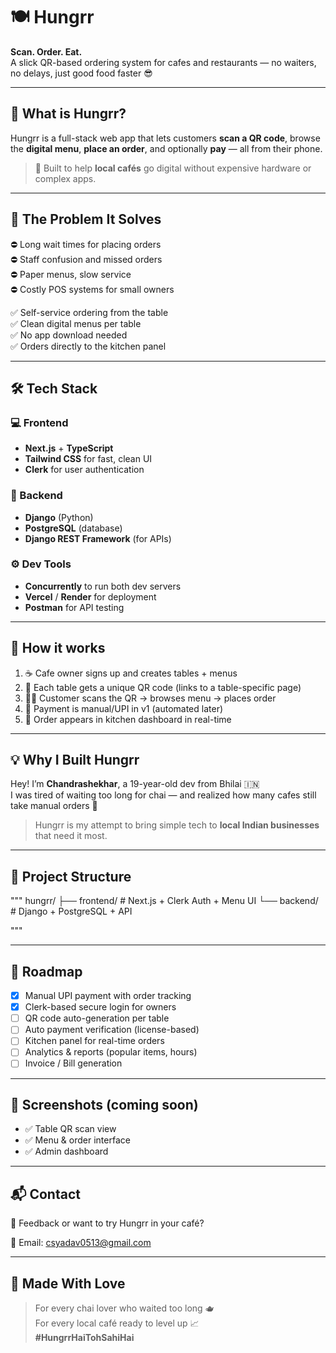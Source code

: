 # 🍽️ Hungrr

**Scan. Order. Eat.**  
A slick QR-based ordering system for cafes and restaurants — no waiters, no delays, just good food faster 😎

---

## 🚀 What is Hungrr?

Hungrr is a full-stack web app that lets customers **scan a QR code**, browse the **digital menu**, **place an order**, and optionally **pay** — all from their phone.

> 🧠 Built to help **local cafés** go digital without expensive hardware or complex apps.

---

## 🎯 The Problem It Solves

⛔ Long wait times for placing orders  
⛔ Staff confusion and missed orders  
⛔ Paper menus, slow service  
⛔ Costly POS systems for small owners

✅ Self-service ordering from the table  
✅ Clean digital menus per table  
✅ No app download needed  
✅ Orders directly to the kitchen panel  

---

## 🛠 Tech Stack

### 💻 Frontend
- **Next.js** + **TypeScript**
- **Tailwind CSS** for fast, clean UI
- **Clerk** for user authentication

### 🔐 Backend
- **Django** (Python)
- **PostgreSQL** (database)
- **Django REST Framework** (for APIs)

### ⚙️ Dev Tools
- **Concurrently** to run both dev servers
- **Vercel** / **Render** for deployment
- **Postman** for API testing

---

## 🧪 How it works

1. ☕ Cafe owner signs up and creates tables + menus  
2. 📲 Each table gets a unique QR code (links to a table-specific page)  
3. 🧑‍🍳 Customer scans the QR → browses menu → places order  
4. 🧾 Payment is manual/UPI in v1 (automated later)  
5. 📡 Order appears in kitchen dashboard in real-time

---

## 💡 Why I Built Hungrr

Hey! I’m **Chandrashekhar**, a 19-year-old dev from Bhilai 🇮🇳  
I was tired of waiting too long for chai — and realized how many cafes still take manual orders 📝

> Hungrr is my attempt to bring simple tech to **local Indian businesses** that need it most.

---

## 📁 Project Structure

"""
hungrr/
├── frontend/ # Next.js + Clerk Auth + Menu UI
└── backend/ # Django + PostgreSQL + API

"""


---

## 🔮 Roadmap

- [x] Manual UPI payment with order tracking
- [x] Clerk-based secure login for owners
- [ ] QR code auto-generation per table
- [ ] Auto payment verification (license-based)
- [ ] Kitchen panel for real-time orders
- [ ] Analytics & reports (popular items, hours)
- [ ] Invoice / Bill generation

---

## 📸 Screenshots (coming soon)

- ✅ Table QR scan view  
- ✅ Menu & order interface  
- ✅ Admin dashboard  

---

## 📬 Contact

💬 Feedback or want to try Hungrr in your café?

📧 Email: csyadav0513@gmail.com  

---

## 🖤 Made With Love

> For every chai lover who waited too long 🫖  
> For every local café ready to level up 📈  
> **#HungrrHaiTohSahiHai**
